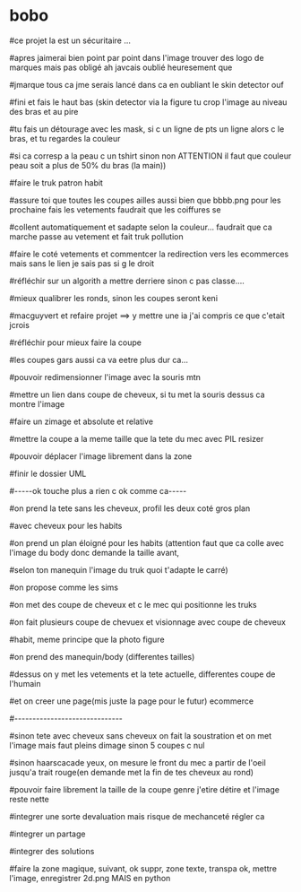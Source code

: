 # bobo

#ce projet la est un sécuritaire ...

#apres jaimerai bien point par point dans l'image trouver des logo de marques mais pas obligé ah javcais oublié heuresement que

#jmarque tous ca jme serais lancé dans ca en oubliant le skin detector ouf

#fini et fais le haut bas (skin detector via la figure tu crop l'image au niveau des bras et au pire

#tu fais un détourage avec les mask, si c un ligne de pts un ligne alors c le bras, et tu regardes la couleur 

#si ca corresp a la peau c un tshirt sinon non ATTENTION il faut que couleur peau soit a plus de 50% du bras (la main))




#faire le truk patron habit

#assure toi que toutes les coupes ailles aussi bien que bbbb.png pour les prochaine fais les vetements faudrait que les coiffures se

#collent automatiquement et sadapte selon la couleur... faudrait que ca marche passe au vetement et fait truk pollution



#faire le coté vetements et commentcer la redirection vers les ecommerces mais sans le lien je sais pas si g le droit

#réfléchir sur un algorith a mettre derriere sinon c pas classe.... 

#mieux qualibrer les ronds, sinon les coupes seront keni

#macguyvert et refaire projet ==> y mettre une ia j'ai compris ce que c'etait jcrois


#réfléchir pour mieux faire la coupe

#les coupes gars aussi ca va eetre plus dur ca...

#pouvoir redimensionner l'image avec la souris mtn


#mettre un lien dans coupe de cheveux, si tu met la souris dessus ca montre l'image

#faire un zimage et absolute et relative

#mettre la coupe a la meme taille que la tete du mec avec PIL resizer

#pouvoir déplacer l'image librement dans la zone

#finir le dossier UML




#-----ok touche plus a rien c ok comme ca-----

#on prend la tete sans les cheveux, profil les deux coté gros plan

#avec cheveux pour les habits

#on prend un plan éloigné pour les habits (attention faut que ca colle avec l'image du body donc demande la taille avant,

#selon ton manequin l'image du truk quoi t'adapte le carré)

#on propose comme les sims

#on met des coupe de cheveux et c le mec qui positionne les truks

#on fait plusieurs coupe de chevuex et visionnage avec coupe de cheveux

#habit, meme principe que la photo figure 

#on prend des manequin/body (differentes tailles) 

#dessus on y met les vetements et la tete actuelle, differentes coupe de l'humain

#et on creer une page(mis juste la page pour le futur) ecommerce



#------------------------------

#sinon tete avec cheveux sans cheveux on fait la soustration et on met l'image mais faut pleins dimage sinon 5 coupes c nul

#sinon haarscacade yeux, on mesure le front du mec a partir de l'oeil jusqu'a trait rouge(en demande met la fin de tes cheveux au rond)

#pouvoir faire librement la taille de la coupe genre j'etire détire et l'image reste nette

#integrer une sorte devaluation mais risque de mechanceté régler ca

#integrer un partage

#integrer des solutions

#faire la zone magique, suivant, ok suppr, zone texte, transpa ok, mettre l'image, enregistrer 2d.png MAIS en python
